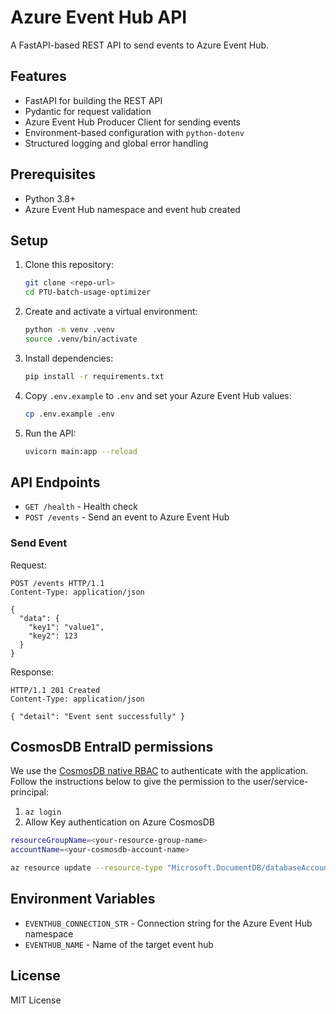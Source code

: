 # Azure Event Hub API

A FastAPI-based REST API to send events to Azure Event Hub.

## Features

- FastAPI for building the REST API
- Pydantic for request validation
- Azure Event Hub Producer Client for sending events
- Environment-based configuration with `python-dotenv`
- Structured logging and global error handling

## Prerequisites

- Python 3.8+
- Azure Event Hub namespace and event hub created

## Setup

1. Clone this repository:
   ```bash
   git clone <repo-url>
   cd PTU-batch-usage-optimizer
   ```

2. Create and activate a virtual environment:
   ```bash
   python -m venv .venv
   source .venv/bin/activate
   ```

3. Install dependencies:
   ```bash
   pip install -r requirements.txt
   ```

4. Copy `.env.example` to `.env` and set your Azure Event Hub values:
   ```bash
   cp .env.example .env
   ```

5. Run the API:
   ```bash
   uvicorn main:app --reload
   ```

## API Endpoints

- `GET /health` - Health check
- `POST /events` - Send an event to Azure Event Hub

### Send Event

Request:
```http
POST /events HTTP/1.1
Content-Type: application/json

{
  "data": {
    "key1": "value1",
    "key2": 123
  }
}
```

Response:
```http
HTTP/1.1 201 Created
Content-Type: application/json

{ "detail": "Event sent successfully" }
```

## CosmosDB EntraID permissions
We use the [CosmosDB native RBAC](https://aka.ms/cosmos-native-rbac) to authenticate with the application. Follow the instructions below to give the permission to the user/service-principal:

1. `az login`
2. Allow Key authentication on Azure CosmosDB

```bash
resourceGroupName=<your-resource-group-name>
accountName=<your-cosmosdb-account-name>

az resource update --resource-type "Microsoft.DocumentDB/databaseAccounts" --resource-group $resourceGroupName --name $accountName --set properties.disableLocalAuth=false
```

## Environment Variables

- `EVENTHUB_CONNECTION_STR` - Connection string for the Azure Event Hub namespace
- `EVENTHUB_NAME` - Name of the target event hub

## License

MIT License
